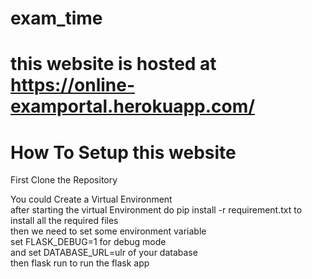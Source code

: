 # exam_time
# this website is hosted at  https://online-examportal.herokuapp.com/
# How To Setup this website

First Clone the Repository<br>
<p>You could Create a Virtual Environment <br>
after starting the virtual Environment do pip install -r requirement.txt to install all the required files<br>
then we need to set some environment variable<br>
set FLASK_DEBUG=1 for debug mode<br>
and set DATABASE_URL=ulr of your database<br>
then flask run to run the flask app<br>
</p>
<p>

